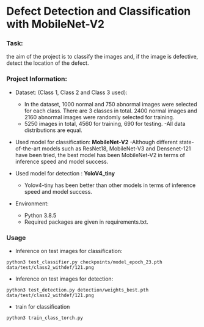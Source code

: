 # Defect Detection and Classification with MobileNet-V2

### Task:
the aim of the project is to classify the images and, if the image is defective, detect the location of the defect.

### Project Information:
- Dataset: (Class 1, Class 2 and Class 3 used):
  - In the dataset, 1000 normal and 750 abnormal images were selected for each class. There are 3 classes in total. 2400 normal images and 2160 abnormal  images were randomly selected for training.
  - 5250 images in total, 4560 for training, 690 for testing.
  -All data distributions are equal.
  
- Used model for classification: **MobileNet-V2** 
  -Although different state-of-the-art models such as ResNet18, MobileNet-V3 and Densenet-121 have been tried, the best model has been MobileNet-V2 in  terms of inference speed and model success.
 
- Used model for detection : **YoloV4_tiny**
  - Yolov4-tiny has been better than other models  in terms of inference speed and model success.

- Environment:
  - Python 3.8.5
  - Required packages are given in requirements.txt.
  
  
### Usage
- Inference on test images for classification:
```
python3 test_classifier.py checkpoints/model_epoch_23.pth data/test/class2_withdef/121.png
```
- Inference on test images for detection:
 ```
 python3 test_detection.py detection/weights_best.pth data/test/class2_withdef/121.png
 ```
 - train for classification
 ```
 python3 train_class_torch.py 
 ```

  


